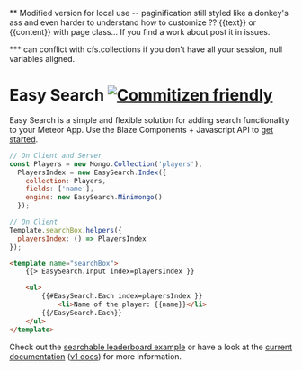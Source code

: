 ** Modified version for local use -- paginification still styled like a donkey's ass and even harder to understand how to customize ?? {{text}} or {{content}} with page class... If you find a work about post it in issues. 

*** can conflict with cfs.collections if you don't have all your session, null variables aligned. 



Easy Search [![Commitizen friendly](https://img.shields.io/badge/commitizen-friendly-brightgreen.svg)](http://commitizen.github.io/cz-cli/) 
=====================

Easy Search is a simple and flexible solution for adding search functionality to your Meteor App. Use the Blaze Components + Javascript API to [get started](http://matteodem.github.io/meteor-easy-search/getting-started).

```javascript
// On Client and Server
const Players = new Mongo.Collection('players'),
  PlayersIndex = new EasySearch.Index({
    collection: Players,
    fields: ['name'],
    engine: new EasySearch.Minimongo()
  });
```

```javascript
// On Client
Template.searchBox.helpers({
  playersIndex: () => PlayersIndex
});
```

```html
<template name="searchBox">
    {{> EasySearch.Input index=playersIndex }}

    <ul>
        {{#EasySearch.Each index=playersIndex }}
            <li>Name of the player: {{name}}</li>
        {{/EasySearch.Each}}
    </ul>
</template>
```

Check out the [searchable leaderboard example](https://github.com/matteodem/easy-search-leaderboard) or have a look at the [current documentation](http://matteodem.github.io/meteor-easy-search/) ([v1 docs](https://github.com/matteodem/meteor-easy-search/tree/gh-pages/_v1docs)) for more information.

